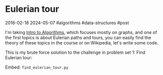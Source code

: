 # Eulerian tour
2016-02-18 2024-05-07 #algorithms #data-structures #post

<p>I'm taking <a href="https://classroom.udacity.com/courses/cs215" target="_blank">Intro to Algorithms</a>, which focuses mostly on graphs, and one of the first topics is about Eulerian paths and tours, you can easily find the theory of these topics in the course or on Wikipedia, let's write some code.</p>

This is my brute force solution to the challenge in problem set 1: Find Eulerian tour:

Embed: `find_eulerian_tour.py`
